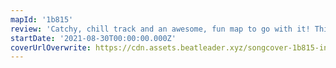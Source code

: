 ```yaml
---
mapId: '1b815'
review: 'Catchy, chill track and an awesome, fun map to go with it! This map has great timing and pattern variety to really make you feel the music and move your body and a full difficulty spread to make it accessible to everyone!'
startDate: '2021-08-30T00:00:00.000Z'
coverUrlOverwrite: https://cdn.assets.beatleader.xyz/songcover-1b815-inferno.jpg
---
```

